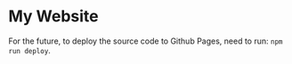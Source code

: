 # My Website
For the future, to deploy the source code to Github Pages, need to run: `npm run deploy`.